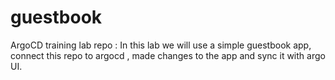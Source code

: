 # guestbook
ArgoCD training lab repo :
In this lab we will use a simple guestbook app, connect this repo to argocd , made changes to the app and sync it with argo UI.
